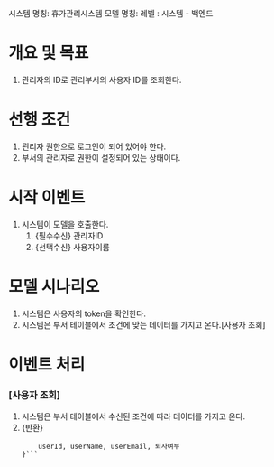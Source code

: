 시스템 명칭: 휴가관리시스템
모델 명칭:
레벨 : 시스템 - 백엔드

# 개요 및 목표
1. 관리자의 ID로 관리부서의 사용자 ID를 조회한다.

# 선행 조건
1. 괸리자 권한으로 로그인이 되어 있어야 한다.
2. 부서의 관리자로 권한이 설정되어 있는 상태이다.

# 시작 이벤트
1. 시스템이 모델을 호출한다.
	1. {필수수신} 관리자ID
	2. {선택수신} 사용자이름

# 모델 시나리오
1. 시스템은 사용자의 token을 확인한다.
2. 시스템은 부서 테이블에서 조건에 맞는 데이터를 가지고 온다.[사용자 조회]

# 이벤트 처리
### [사용자 조회]
1. 시스템은 부서 테이블에서 수신된 조건에 따라 데이터를 가지고 온다.
2. {반환}
   ```{
	   userId, userName, userEmail, 퇴사여부
   }```